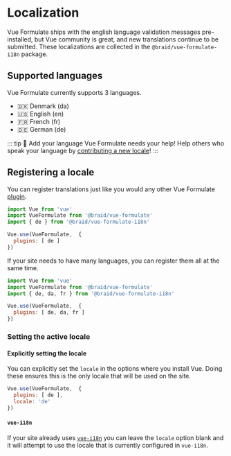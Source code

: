 # Localization <Badge text="2.2.0+" />

Vue Formulate ships with the english language validation messages pre-installed,
but Vue community is great, and new translations continue to be submitted. These
localizations are collected in the `@braid/vue-formulate-i18n` package.

## Supported languages

Vue Formulate currently supports 3 languages.

- 🇩🇰 Denmark (da)
- 🇺🇸 English (en)
- 🇫🇷 French (fr)
- 🇩🇪 German (de)

::: tip 💪 Add your language
Vue Formulate needs your help! Help others who speak your language by
[contributing a new locale](/guide/contributing/#internationalization)!
:::

## Registering a locale

You can register translations just like you would any other Vue Formulate [plugin](/guide/plugins).

```js
import Vue from 'vue'
import VueFormulate from '@braid/vue-formulate'
import { de } from '@braid/vue-formulate-i18n'

Vue.use(VueFormulate,  {
  plugins: [ de ]
})
```

If your site needs to have many languages, you can register them all at the same
time.

```js
import Vue from 'vue'
import VueFormulate from '@braid/vue-formulate'
import { de, da, fr } from '@braid/vue-formulate-i18n'

Vue.use(VueFormulate,  {
  plugins: [ de, da, fr ]
})
```

### Setting the active locale

#### Explicitly setting the locale

You can explicitly set the `locale` in the options where you install Vue. Doing
these ensures this is the only locale that will be used on the site.

```js
Vue.use(VueFormulate,  {
  plugins: [ de ],
  locale: 'de'
})
```

#### `vue-i18n`

If your site already uses [`vue-i18n`](https://kazupon.github.io/vue-i18n/) you
can leave the `locale` option blank and it will attempt to use the locale that
is currently configured in `vue-i18n`.
